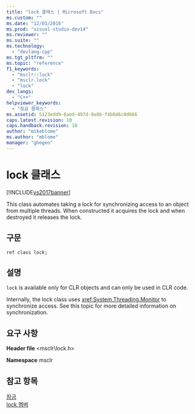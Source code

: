 ```yaml
---
title: "lock 클래스 | Microsoft Docs"
ms.custom: ""
ms.date: "12/03/2016"
ms.prod: "visual-studio-dev14"
ms.reviewer: ""
ms.suite: ""
ms.technology: 
  - "devlang-cpp"
ms.tgt_pltfrm: ""
ms.topic: "reference"
f1_keywords: 
  - "msclr::lock"
  - "msclr.lock"
  - "lock"
dev_langs: 
  - "C++"
helpviewer_keywords: 
  - "잠금 클래스"
ms.assetid: 5123edd9-6aed-497d-9a0b-f4b6d6c0d666
caps.latest.revision: 10
caps.handback.revision: 10
author: "mikeblome"
ms.author: "mblome"
manager: "ghogen"
---
```

# lock 클래스
[!INCLUDE[vs2017banner](../assembler/inline/includes/vs2017banner.md)]

This class automates taking a lock for synchronizing access to an object from multiple threads.  When constructed it acquires the lock and when destroyed it releases the lock.  
  
## 구문  
  
```  
ref class lock;  
```  
  
## 설명  
 `lock` is available only for CLR objects and can only be used in CLR code.  
  
 Internally, the lock class uses <xref:System.Threading.Monitor> to synchronize access.  See this topic for more detailed information on synchronization.  
  
## 요구 사항  
 **Header file** \<msclr\\lock.h\>  
  
 **Namespace** msclr  
  
## 참고 항목  
 [잠금](../dotnet/lock.md)   
 [lock 멤버](../dotnet/lock-members.md)